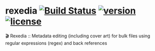 # rexedia [![Build Status](https://travis-ci.com/Ktt-Development/rexedia.svg?branch=master)](https://travis-ci.com/Ktt-Development/rexedia) [![version](https://img.shields.io/github/v/release/Ktt-Development/rexedia&include_prereleases)](https://github.com/Ktt-Development/rexedial/releases) [![license](https://img.shields.io/github/license/Ktt-Development/rexedia)](https://github.com/Ktt-Development/rexedia/blob/master/LICENSE)

🎬 Rexedia :: Metadata editing (including cover art) for bulk files using regular expressions (regex) and back references